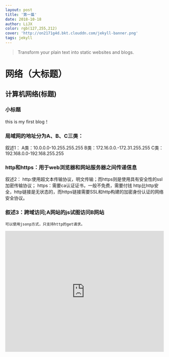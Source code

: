 ```yaml
---
layout: post
title: '第一篇'
date: 2018-10-18
author: LiJX
color: rgb(127,255,212)
cover: 'http://on2171g4d.bkt.clouddn.com/jekyll-banner.png'
tags: jekyll
---
```


> Transform your plain text into static websites and blogs.

# 网络（大标题）

## 计算机网络(标题)

### 小标题

this is my first blog！
### 局域网的地址分为A、B、C三类：

叙述1：   A类：10.0.0.0-10.255.255.255
         B类：172.16.0.0.-172.31.255.255
         C类：192.168.0.0-192.168.255.255

### http和https：用于web浏览器和网站服务器之间传递信息

叙述2：
    http:使用超文本传输协议，明文传输；而https则是使用具有安全性的ssl加密传输协议；
    https：需要ca认证证书，一般不免费，需要付钱
    http比http安全，http链接是无状态的，而https链接需要SSL和http构建的加密身份认证的网络安全协议。

### 叙述3：跨域访问;A网站的js试图访问B网站
    可以使用jsonp方式，只支持http的get请求。
<iframe type="text/html" width="100%" height="385" src="http://www.youtube.com/embed/gfmjMWjn-Xg" frameborder="0"></iframe>
